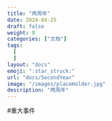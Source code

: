 ```yaml
---
title: "两周年"
date: 2024-04-25
draft: false
weight: 9
categories: ["文档"]
tags:
  [
  ]
layout: "docs"
emoji: ":star_struck:"
url: "docs/SecondYear"
image: "/images/placeHolder.jpg"
description: "两周年"
---
```

#重大事件
